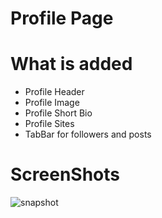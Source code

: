 # Profile Page

What is added
=============

* Profile Header
* Profile Image
* Profile Short Bio
* Profile Sites
* TabBar for followers and posts 

# ScreenShots

![snapshot](https://user-images.githubusercontent.com/25514920/79265205-0f977600-7e96-11ea-8dbf-bfb78bcdf54c.png)
